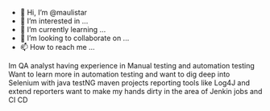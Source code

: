 - 👋 Hi, I’m @maulistar
- 👀 I’m interested in ...
- 🌱 I’m currently learning ...
- 💞️ I’m looking to collaborate on ...
- 📫 How to reach me ...

<!---
maulistar/maulistar is a ✨ special ✨ repository because its `README.md` (this file) appears on your GitHub profile.
You can click the Preview link to take a look at your changes.
--->
Im QA analyst having experience in Manual testing and automation testing
Want to learn more in automation testing and want to dig deep into Selenium 
with java 
testNG maven projects 
reporting tools like Log4J and extend reporters
want to make my hands dirty in the area of Jenkin jobs and CI CD
